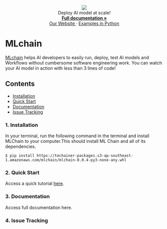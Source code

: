<p align="center">
  <a href="https://mlchain.ml" target="_blank">
    <img src="https://i.imgur.com/oAMint7l.png" target="_blank" />
  </a><br>
  Deploy AI model at scale! <br>
  <a href="https://mlchain.ml/documentation/python/getting-started/" target="_blank">
    <strong> Full documentation » </strong>
  </a> <br>
  <a href="https://mlchain.ml" target="_blank"> Our Website </a>
    ·
  <a href="https://github.com/techainer/examples-python" target="_blank"> Examples in Python </a>
</p>

# MLchain

[MLchain](https://mlchain.ml) helps AI developers to easily run, deploy, test AI models 
and Workflows without cumbersome software engineering work. You can watch your AI model in 
action with less than 3 lines of code!

## Contents

- [Installation]()
- [Quick Start]()
- [Documentation]()
- [Issue Tracking]()

### 1. Installation

In your terminal, run the following command in the terminal and install MLChain to your 
computer.This should install ML Chain and all of its dependencies.

    $ pip install https://techainer-packages.s3-ap-southeast-1.amazonaws.com/mlchain/mlchain-0.0.4-py3-none-any.whl

### 2. Quick Start

Access a quick tutorial [here](https://github.com/trungATtechainer/MLChain-Quick-Start).

### 3. Documentation

Access full documentation here.

### 4. Issue Tracking





